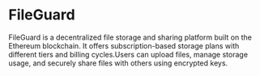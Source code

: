 # FileGuard
FileGuard is a decentralized file storage and sharing platform built on the Ethereum blockchain. It offers subscription-based storage plans with different tiers and billing cycles.Users can upload files, manage storage usage, and securely share files with others using encrypted keys. 
